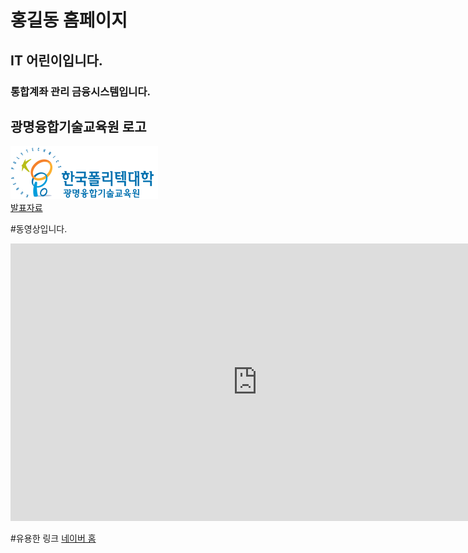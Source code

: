 # 홍길동 홈페이지
## IT 어린이입니다.
### 통합계좌 관리 금융시스템입니다.

## 광명융합기술교육원 로고
<img src="광명 폴리텍 로고.png"/> <br>
[ 발표자료 ](/project.pptx) <br>

#동영상입니다.
<iframe width="790" height="444" src="https://www.youtube.com/embed/ChM7Fw0QMUI" title="YouTube video player" frameborder="0" allow="accelerometer; autoplay; clipboard-write; encrypted-media; gyroscope; picture-in-picture" allowfullscreen></iframe>

#유용한 링크
[네이버 홈](https://naver.com)
